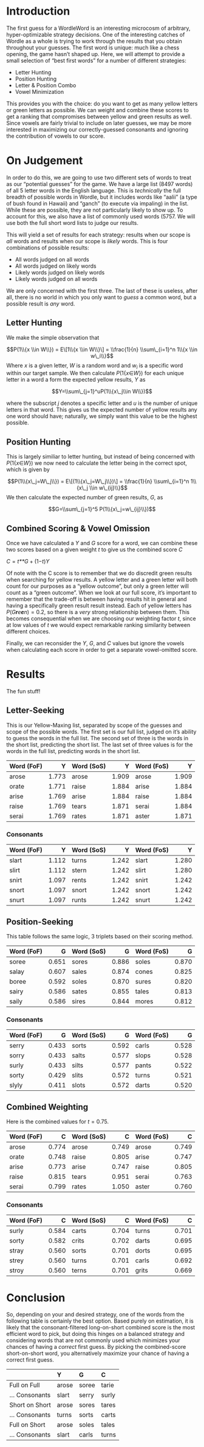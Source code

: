 # Introduction

The first guess for a WordleWord is an interesting microcosm of
arbitrary, hyper-optimizable strategy decisions. One of the interesting
catches of Wordle as a whole is trying to work through the results that
you obtain throughout your guesses. The first word is unique: much like
a chess opening, the game hasn’t shaped up. Here, we will attempt to
provide a small selection of “best first words” for a number of
different strategies:

-   Letter Hunting
-   Position Hunting
-   Letter & Position Combo
-   Vowel Minimization

This provides you with the choice: do you want to get as many yellow
letters or green letters as possible. We can weight and combine these
scores to get a ranking that compromises between yellow and green
results as well. Since vowels are fairly trivial to include on later
guesses, we may be more interested in maximizing our correctly-guessed
consonants and ignoring the contribution of vowels to our score.

# On Judgement

In order to do this, we are going to use two different sets of words to
treat as our “potential guesses” for the game. We have a large list
(8497 words) of all 5 letter words in the English language. This is
*technically* the full breadth of possible words in Wordle, but it
includes words like “aalii” (a type of bush found in Hawaii) and “ganch”
(to execute via impaling) in the list. While these are possible, they
are not particularly likely to show up. To account for this, we also
have a list of commonly used words (5757. We will use both the full
short word lists to judge our results.

This will yield a set of results for each strategy: results when our
scope is *all* words and results when our scope is *likely* words. This
is four combinations of possible results:

-   All words judged on all words
-   All words judged on likely words
-   Likely words judged on likely words
-   Likely words judged on all words

We are only concerned with the first three. The last of these is
useless, after all, there is no world in which you only want to *guess*
a common word, but a possible result is *any* word.

## Letter Hunting

We make the simple observation that

$$P(1\\{x \\in W\\}) = E\[1\\{x \\in W\\}\] = \\frac{1}{n} \\sum\_{i=1}^n 1\\{x \\in w\_i\\}$$
Where *x* is a given letter, *W* is a random word and *w*<sub>*i*</sub>
is a specific word within our target sample. We then calculate
*P*(1{*x*∈*W*}) for each unique letter in a word a form the expected
yellow results, *Y* as

$$Y=\\sum\_{j=1}^uP(1\\{x\_j\\in W\\})$$

where the subscript *j* denotes a specific letter and *u* is the number
of unique letters in that word. This gives us the expected number of
yellow results any one word should have; naturally, we simply want this
value to be the highest possible.

## Position Hunting

This is largely similiar to letter hunting, but instead of being
concerned with *P*(1{*x*∈*W*}) we now need to calculate the letter being
in the correct spot, which is given by

$$P(1\\{x\_j=W\_j\\}) = E\[(1\\{x\_j=W\_j\\})\] = \\frac{1}{n} \\sum\_{i=1}^n 1\\{x\_j \\in w\_{ij}\\}$$
We then calculate the expected number of green results, *G*, as

$$G=\\sum\_{j=1}^5 P(1\\{x\_j=w\_{ij}\\})$$
## Combined Scoring & Vowel Omission

Once we have calculated a *Y* and *G* score for a word, we can combine
these two scores based on a given weight *t* to give us the combined
score *C*

*C* = *t**G* + (1−*t*)*Y*

Of note with the C score is to remember that we do discredit green
results when searching for yellow results. A yellow letter and a green
letter will both count for our purposes as a “yellow outcome”, but only
a green letter will count as a “green outcome”. When we look at our full
score, it’s important to remember that the trade-off is between having
results hit in general and having a specifically green result result
instead. Each of yellow letters has *P*(*G**r**e**e**n*) = 0.2, so there
is a *very* strong relationship between them. This becomes consequential
when we are choosing our weighting factor *t*, since at low values of
*t* we would expect remarkable ranking similarity between different
choices.

Finally, we can reconsider the *Y*, *G*, and *C* values but ignore the
vowels when calculating each score in order to get a separate
vowel-omitted score.

# Results

The fun stuff!

## Letter-Seeking

This is our Yellow-Maxing list, separated by scope of the guesses and
scope of the possible words. The first set is our full list, judged on
it’s ability to guess the words in the full list. The second set of
three is the words in the short list, predicting the short list. The
last set of three values is for the words in the full list, predicting
words in the short list.

<table>
<thead>
<tr class="header">
<th style="text-align: left;">Word (FoF)</th>
<th style="text-align: right;">Y</th>
<th style="text-align: left;">Word (SoS)</th>
<th style="text-align: right;">Y</th>
<th style="text-align: left;">Word (FoS)</th>
<th style="text-align: right;">Y</th>
</tr>
</thead>
<tbody>
<tr class="odd">
<td style="text-align: left;">arose</td>
<td style="text-align: right;">1.773</td>
<td style="text-align: left;">arose</td>
<td style="text-align: right;">1.909</td>
<td style="text-align: left;">arose</td>
<td style="text-align: right;">1.909</td>
</tr>
<tr class="even">
<td style="text-align: left;">orate</td>
<td style="text-align: right;">1.771</td>
<td style="text-align: left;">raise</td>
<td style="text-align: right;">1.884</td>
<td style="text-align: left;">arise</td>
<td style="text-align: right;">1.884</td>
</tr>
<tr class="odd">
<td style="text-align: left;">arise</td>
<td style="text-align: right;">1.769</td>
<td style="text-align: left;">arise</td>
<td style="text-align: right;">1.884</td>
<td style="text-align: left;">raise</td>
<td style="text-align: right;">1.884</td>
</tr>
<tr class="even">
<td style="text-align: left;">raise</td>
<td style="text-align: right;">1.769</td>
<td style="text-align: left;">tears</td>
<td style="text-align: right;">1.871</td>
<td style="text-align: left;">serai</td>
<td style="text-align: right;">1.884</td>
</tr>
<tr class="odd">
<td style="text-align: left;">serai</td>
<td style="text-align: right;">1.769</td>
<td style="text-align: left;">rates</td>
<td style="text-align: right;">1.871</td>
<td style="text-align: left;">aster</td>
<td style="text-align: right;">1.871</td>
</tr>
</tbody>
</table>

### Consonants

<table>
<thead>
<tr class="header">
<th style="text-align: left;">Word (FoF)</th>
<th style="text-align: right;">Y</th>
<th style="text-align: left;">Word (SoS)</th>
<th style="text-align: right;">Y</th>
<th style="text-align: left;">Word (FoS)</th>
<th style="text-align: right;">Y</th>
</tr>
</thead>
<tbody>
<tr class="odd">
<td style="text-align: left;">slart</td>
<td style="text-align: right;">1.112</td>
<td style="text-align: left;">turns</td>
<td style="text-align: right;">1.242</td>
<td style="text-align: left;">slart</td>
<td style="text-align: right;">1.280</td>
</tr>
<tr class="even">
<td style="text-align: left;">slirt</td>
<td style="text-align: right;">1.112</td>
<td style="text-align: left;">stern</td>
<td style="text-align: right;">1.242</td>
<td style="text-align: left;">slirt</td>
<td style="text-align: right;">1.280</td>
</tr>
<tr class="odd">
<td style="text-align: left;">snirt</td>
<td style="text-align: right;">1.097</td>
<td style="text-align: left;">rents</td>
<td style="text-align: right;">1.242</td>
<td style="text-align: left;">snirt</td>
<td style="text-align: right;">1.242</td>
</tr>
<tr class="even">
<td style="text-align: left;">snort</td>
<td style="text-align: right;">1.097</td>
<td style="text-align: left;">snort</td>
<td style="text-align: right;">1.242</td>
<td style="text-align: left;">snort</td>
<td style="text-align: right;">1.242</td>
</tr>
<tr class="odd">
<td style="text-align: left;">snurt</td>
<td style="text-align: right;">1.097</td>
<td style="text-align: left;">runts</td>
<td style="text-align: right;">1.242</td>
<td style="text-align: left;">snurt</td>
<td style="text-align: right;">1.242</td>
</tr>
</tbody>
</table>

## Position-Seeking

This table follows the same logic, 3 triplets based on their scoring
method.

<table>
<thead>
<tr class="header">
<th style="text-align: left;">Word (FoF)</th>
<th style="text-align: right;">G</th>
<th style="text-align: left;">Word (SoS)</th>
<th style="text-align: right;">G</th>
<th style="text-align: left;">Word (FoS)</th>
<th style="text-align: right;">G</th>
</tr>
</thead>
<tbody>
<tr class="odd">
<td style="text-align: left;">soree</td>
<td style="text-align: right;">0.651</td>
<td style="text-align: left;">sores</td>
<td style="text-align: right;">0.886</td>
<td style="text-align: left;">soles</td>
<td style="text-align: right;">0.870</td>
</tr>
<tr class="even">
<td style="text-align: left;">salay</td>
<td style="text-align: right;">0.607</td>
<td style="text-align: left;">sales</td>
<td style="text-align: right;">0.874</td>
<td style="text-align: left;">cones</td>
<td style="text-align: right;">0.825</td>
</tr>
<tr class="odd">
<td style="text-align: left;">boree</td>
<td style="text-align: right;">0.592</td>
<td style="text-align: left;">soles</td>
<td style="text-align: right;">0.870</td>
<td style="text-align: left;">sures</td>
<td style="text-align: right;">0.820</td>
</tr>
<tr class="even">
<td style="text-align: left;">sairy</td>
<td style="text-align: right;">0.586</td>
<td style="text-align: left;">sates</td>
<td style="text-align: right;">0.855</td>
<td style="text-align: left;">tales</td>
<td style="text-align: right;">0.813</td>
</tr>
<tr class="odd">
<td style="text-align: left;">saily</td>
<td style="text-align: right;">0.586</td>
<td style="text-align: left;">sires</td>
<td style="text-align: right;">0.844</td>
<td style="text-align: left;">mores</td>
<td style="text-align: right;">0.812</td>
</tr>
</tbody>
</table>

### Consonants

<table>
<thead>
<tr class="header">
<th style="text-align: left;">Word (FoF)</th>
<th style="text-align: right;">G</th>
<th style="text-align: left;">Word (SoS)</th>
<th style="text-align: right;">G</th>
<th style="text-align: left;">Word (FoS)</th>
<th style="text-align: right;">G</th>
</tr>
</thead>
<tbody>
<tr class="odd">
<td style="text-align: left;">serry</td>
<td style="text-align: right;">0.433</td>
<td style="text-align: left;">sorts</td>
<td style="text-align: right;">0.592</td>
<td style="text-align: left;">carls</td>
<td style="text-align: right;">0.528</td>
</tr>
<tr class="even">
<td style="text-align: left;">sorry</td>
<td style="text-align: right;">0.433</td>
<td style="text-align: left;">salts</td>
<td style="text-align: right;">0.577</td>
<td style="text-align: left;">slops</td>
<td style="text-align: right;">0.528</td>
</tr>
<tr class="odd">
<td style="text-align: left;">surly</td>
<td style="text-align: right;">0.433</td>
<td style="text-align: left;">silts</td>
<td style="text-align: right;">0.577</td>
<td style="text-align: left;">pants</td>
<td style="text-align: right;">0.522</td>
</tr>
<tr class="even">
<td style="text-align: left;">sorty</td>
<td style="text-align: right;">0.429</td>
<td style="text-align: left;">slits</td>
<td style="text-align: right;">0.572</td>
<td style="text-align: left;">turns</td>
<td style="text-align: right;">0.521</td>
</tr>
<tr class="odd">
<td style="text-align: left;">slyly</td>
<td style="text-align: right;">0.411</td>
<td style="text-align: left;">slots</td>
<td style="text-align: right;">0.572</td>
<td style="text-align: left;">darts</td>
<td style="text-align: right;">0.520</td>
</tr>
</tbody>
</table>

## Combined Weighting

Here is the combined values for *t* = 0.75.

<table>
<thead>
<tr class="header">
<th style="text-align: left;">Word (FoF)</th>
<th style="text-align: right;">C</th>
<th style="text-align: left;">Word (SoS)</th>
<th style="text-align: right;">C</th>
<th style="text-align: left;">Word (FoS)</th>
<th style="text-align: right;">C</th>
</tr>
</thead>
<tbody>
<tr class="odd">
<td style="text-align: left;">arose</td>
<td style="text-align: right;">0.774</td>
<td style="text-align: left;">arose</td>
<td style="text-align: right;">0.749</td>
<td style="text-align: left;">arose</td>
<td style="text-align: right;">0.749</td>
</tr>
<tr class="even">
<td style="text-align: left;">orate</td>
<td style="text-align: right;">0.748</td>
<td style="text-align: left;">raise</td>
<td style="text-align: right;">0.805</td>
<td style="text-align: left;">arise</td>
<td style="text-align: right;">0.747</td>
</tr>
<tr class="odd">
<td style="text-align: left;">arise</td>
<td style="text-align: right;">0.773</td>
<td style="text-align: left;">arise</td>
<td style="text-align: right;">0.747</td>
<td style="text-align: left;">raise</td>
<td style="text-align: right;">0.805</td>
</tr>
<tr class="even">
<td style="text-align: left;">raise</td>
<td style="text-align: right;">0.815</td>
<td style="text-align: left;">tears</td>
<td style="text-align: right;">0.951</td>
<td style="text-align: left;">serai</td>
<td style="text-align: right;">0.763</td>
</tr>
<tr class="odd">
<td style="text-align: left;">serai</td>
<td style="text-align: right;">0.799</td>
<td style="text-align: left;">rates</td>
<td style="text-align: right;">1.050</td>
<td style="text-align: left;">aster</td>
<td style="text-align: right;">0.760</td>
</tr>
</tbody>
</table>

### Consonants

<table>
<thead>
<tr class="header">
<th style="text-align: left;">Word (FoF)</th>
<th style="text-align: right;">C</th>
<th style="text-align: left;">Word (SoS)</th>
<th style="text-align: right;">C</th>
<th style="text-align: left;">Word (FoS)</th>
<th style="text-align: right;">C</th>
</tr>
</thead>
<tbody>
<tr class="odd">
<td style="text-align: left;">surly</td>
<td style="text-align: right;">0.584</td>
<td style="text-align: left;">carts</td>
<td style="text-align: right;">0.704</td>
<td style="text-align: left;">turns</td>
<td style="text-align: right;">0.701</td>
</tr>
<tr class="even">
<td style="text-align: left;">sorty</td>
<td style="text-align: right;">0.582</td>
<td style="text-align: left;">crits</td>
<td style="text-align: right;">0.702</td>
<td style="text-align: left;">darts</td>
<td style="text-align: right;">0.695</td>
</tr>
<tr class="odd">
<td style="text-align: left;">stray</td>
<td style="text-align: right;">0.560</td>
<td style="text-align: left;">sorts</td>
<td style="text-align: right;">0.701</td>
<td style="text-align: left;">dorts</td>
<td style="text-align: right;">0.695</td>
</tr>
<tr class="even">
<td style="text-align: left;">strey</td>
<td style="text-align: right;">0.560</td>
<td style="text-align: left;">turns</td>
<td style="text-align: right;">0.701</td>
<td style="text-align: left;">carls</td>
<td style="text-align: right;">0.692</td>
</tr>
<tr class="odd">
<td style="text-align: left;">stroy</td>
<td style="text-align: right;">0.560</td>
<td style="text-align: left;">terns</td>
<td style="text-align: right;">0.701</td>
<td style="text-align: left;">grits</td>
<td style="text-align: right;">0.669</td>
</tr>
</tbody>
</table>

# Conclusion

So, depending on your and desired strategy, one of the words from the
following table is certainly the best option. Based purely on
estimation, it is likely that the consonant-filtered long-on-short
combined score is the most efficient word to pick, but doing this hinges
on a balanced strategy and considering words that are not commonly used
which minimizes your chances of having a *correct* first guess. By
picking the combined-score short-on-short word, you alternatively
maximize your chance of having a correct first guess.

<table>
<thead>
<tr class="header">
<th></th>
<th style="text-align: left;">Y</th>
<th style="text-align: left;">G</th>
<th style="text-align: left;">C</th>
</tr>
</thead>
<tbody>
<tr class="odd">
<td>Full on Full</td>
<td style="text-align: left;">arose</td>
<td style="text-align: left;">soree</td>
<td style="text-align: left;">tarie</td>
</tr>
<tr class="even">
<td>… Consonants</td>
<td style="text-align: left;">slart</td>
<td style="text-align: left;">serry</td>
<td style="text-align: left;">surly</td>
</tr>
<tr class="odd">
<td>Short on Short</td>
<td style="text-align: left;">arose</td>
<td style="text-align: left;">sores</td>
<td style="text-align: left;">tares</td>
</tr>
<tr class="even">
<td>… Consonants</td>
<td style="text-align: left;">turns</td>
<td style="text-align: left;">sorts</td>
<td style="text-align: left;">carts</td>
</tr>
<tr class="odd">
<td>Full on Short</td>
<td style="text-align: left;">arose</td>
<td style="text-align: left;">soles</td>
<td style="text-align: left;">tales</td>
</tr>
<tr class="even">
<td>… Consonants</td>
<td style="text-align: left;">slart</td>
<td style="text-align: left;">carls</td>
<td style="text-align: left;">turns</td>
</tr>
</tbody>
</table>
